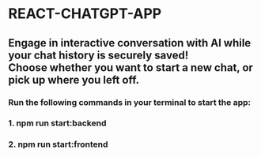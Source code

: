 # REACT-CHATGPT-APP

## Engage in interactive conversation with AI while your chat history is securely saved!  <br>Choose whether you want to start a new chat, or pick up where you left off.

### Run the following commands in your terminal to start the app:
### 1. npm run start:backend 
### 2. npm run start:frontend
                    
